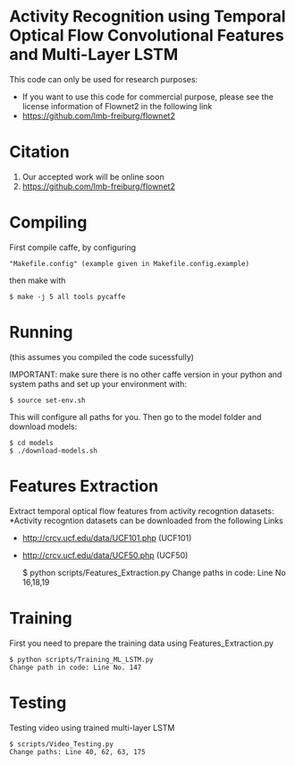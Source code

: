 Activity Recognition using Temporal Optical Flow Convolutional Features and Multi-Layer LSTM 
==================

This code can only be used for research purposes:
 - If you want to use this code for commercial purpose, please see the license information of Flownet2 in the following link
 - https://github.com/lmb-freiburg/flownet2 


Citation
====================
1. Our accepted work will be online soon
2. https://github.com/lmb-freiburg/flownet2


Compiling
=========

First compile caffe, by configuring 

    "Makefile.config" (example given in Makefile.config.example)

then make with 

    $ make -j 5 all tools pycaffe 


Running 
=======

(this assumes you compiled the code sucessfully) 

IMPORTANT: make sure there is no other caffe version in your python and 
system paths and set up your environment with: 

    $ source set-env.sh 

This will configure all paths for you. Then go to the model folder 
and download models: 

    $ cd models 
    $ ./download-models.sh 
 
Features Extraction 
========

Extract temporal optical flow features from activity recogntion datasets: 
*Activity recogntion datasets can be downloaded from the following Links
- http://crcv.ucf.edu/data/UCF101.php (UCF101)
- http://crcv.ucf.edu/data/UCF50.php  (UCF50)

    $ python scripts/Features_Extraction.py
    Change paths in code: Line No 16,18,19

Training
========

First you need to prepare the training data using Features_Extraction.py

    $ python scripts/Training_ML_LSTM.py 
    Change path in code: Line No. 147

Testing
========

Testing video using trained multi-layer LSTM 

    $ scripts/Video_Testing.py 
    Change paths: Line 40, 62, 63, 175







